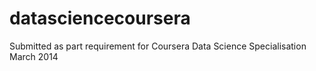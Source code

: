 datasciencecoursera
===================

Submitted as part requirement for Coursera Data Science Specialisation March 2014 
